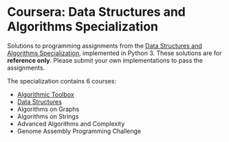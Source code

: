 # Coursera: Data Structures and Algorithms Specialization
Solutions to programming assignments from the [Data Structures and Algorithms Specialization](https://www.coursera.org/specializations/data-structures-algorithms), implemented in Python 3. These solutions are for **reference only**. Please submit your own implementations to pass the assignments.

The specialization contains 6 courses:
- [Algorithmic Toolbox](https://github.com/jarbun/dsa-specialization/tree/master/1-algorithmic-toolbox)
- [Data Structures](https://github.com/jarbun/dsa-specialization/tree/master/2-data-structures)
- Algorithms on Graphs
- Algorithms on Strings
- Advanced Algorithms and Complexity
- Genome Assembly Programming Challenge
